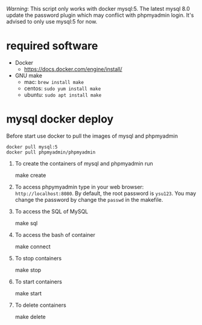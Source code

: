 *Warning*: This script only works with docker mysql:5. The latest mysql 8.0 update the password plugin which may conflict with phpmyadmin login. It's advised to only use mysql:5 for now.

# required software

* Docker
    * https://docs.docker.com/engine/install/
* GNU make
    * mac: `brew install make`
    * centos: `sudo yum install make`
    * ubuntu: `sudo apt install make`

# mysql docker deploy


Before start use docker to pull the images of mysql and phpmyadmin

    docker pull mysql:5
    docker pull phpmyadmin/phpmyadmin

1. To create the containers of mysql and phpmyadmin run

    make create

1. To access phpymyadmin type in your web browser: `http://localhost:8080`. By default, the root password is `ysu123`. You may change the password by change the `passwd` in the makefile.

1. To access the SQL of MySQL

   make sql

1. To access the bash of container

    make connect

1. To stop containers

    make stop

1. To start containers

    make start

1. To delete containers

    make delete



